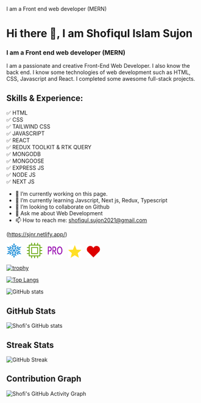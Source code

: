 I am a Front end web developer (MERN)
# Hi there 👋, I am Shofiqul Islam Sujon
### I am a Front end web developer (MERN)

I am a passionate and creative Front-End Web Developer. I also know the back end. I know some technologies of web development such as HTML, CSS, Javascript and React. I completed some awesome full-stack projects.

## Skills & Experience:
✅ HTML <br>
✅ CSS <br>
✅ TAILWIND CSS <br>
✅ JAVASCRIPT <br>
✅ REACT <br>
✅ REDUX TOOLKIT & RTK QUERY <br>
✅ MONGODB <br>
✅ MONGOOSE <br>
✅ EXPRESS JS <br>
✅ NODE JS <br>
✅ NEXT JS <br>

- 🔭 I’m currently working on this page. 
- 🌱 I’m currently learning Javscript, Next js, Redux, Typescript 
- 👯 I’m looking to collaborate on Github 
- 💬 Ask me about Web Development 
- 📫 How to reach me: shofiqul.sujon2021@gmail.com 


(https://sjnr.netlify.app/)  

<a href='https://archiveprogram.github.com/'><img src='https://raw.githubusercontent.com/acervenky/animated-github-badges/master/assets/acbadge.gif' width='40' height='40'></a> <a href='https://docs.github.com/en/developers'><img src='https://raw.githubusercontent.com/acervenky/animated-github-badges/master/assets/devbadge.gif' width='40' height='40'></a> <a href='https://github.com/pricing'><img src='https://raw.githubusercontent.com/acervenky/animated-github-badges/master/assets/pro.gif' width='40' height='40'></a> <a href='https://stars.github.com/'><img src='https://raw.githubusercontent.com/acervenky/animated-github-badges/master/assets/starbadge.gif' width='35' height='35'></a> <a href='https://docs.github.com/en/github/supporting-the-open-source-community-with-github-sponsors'><img src='https://raw.githubusercontent.com/acervenky/animated-github-badges/master/assets/sponsorbadge.gif' width='35' height='35'></a> 

[![trophy](https://github-profile-trophy.vercel.app/?username=sujonahmedsr)](https://github.com/ryo-ma/github-profile-trophy)

[![Top Langs](https://github-readme-stats.vercel.app/api/top-langs/?username=sujonahmedsr)](https://github.com/anuraghazra/github-readme-stats)

![GitHub stats](https://github-readme-stats.vercel.app/api?username=sujonahmedsr&show_icons=true)  

## GitHub Stats
![Shofi's GitHub stats](https://github-readme-stats.vercel.app/api?username=sujonahmedsr&show_icons=true&theme=radical)

## Streak Stats
![GitHub Streak](https://streak-stats.demolab.com?user=sujonahmedsr&theme=radical)

## Contribution Graph
![Shofi's GitHub Activity Graph](https://github-readme-activity-graph.vercel.app/graph?username=sujonahmedsr&theme=react-dark)

